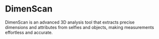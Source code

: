 # DimenScan
DimenScan is an advanced 3D analysis tool that extracts precise dimensions and attributes from selfies and objects, making measurements effortless and accurate.
